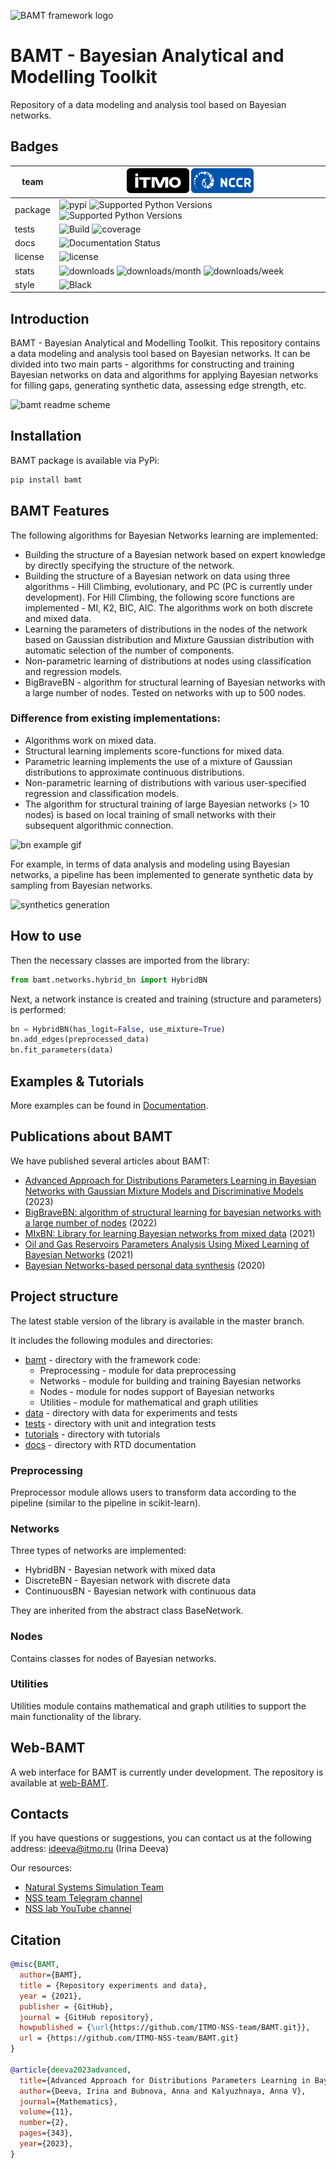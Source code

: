 ![BAMT framework logo](docs/images/BAMT_white_bg.png)

# BAMT - Bayesian Analytical and Modelling Toolkit

Repository of a data modeling and analysis tool based on Bayesian networks.

## Badges

| team       | ![ITMO](https://raw.githubusercontent.com/ITMO-NSS-team/open-source-ops/cd771018e80e9164f7b661bd2191061ab58f94de/badges/ITMO_badge.svg) ![NCCR](https://raw.githubusercontent.com/ITMO-NSS-team/open-source-ops/cd771018e80e9164f7b661bd2191061ab58f94de/badges/NCCR_badge.svg) |
|------------|-----------------------------------------------------------------------------------------------------------------------------------------------------------------------------------------------------------------------------------------------------|
| package    | ![pypi](https://badge.fury.io/py/bamt.svg) ![Supported Python Versions](https://img.shields.io/badge/python_3.9-passing-success) ![Supported Python Versions](https://img.shields.io/badge/python_3.10-passing-success)                             |
| tests      | ![Build](https://github.com/ITMO-NSS-team/BAMT/actions/workflows/bamtcodecov.yml/badge.svg) ![coverage](https://codecov.io/github/aimclub/BAMT/branch/master/graph/badge.svg?token=fA4qsxGqTC)                                                   |
| docs       | ![Documentation Status](https://readthedocs.org/projects/bamt/badge/?version=latest)                                                                                                                                                              |
| license    | ![license](https://img.shields.io/github/license/ITMO-NSS-team/BAMT)                                                                                                                                                                              |
| stats      | ![downloads](https://static.pepy.tech/personalized-badge/bamt?period=total&units=international_system&left_color=grey&right_color=blue&left_text=downloads) ![downloads/month](https://static.pepy.tech/personalized-badge/bamt?period=month&units=international_system&left_color=grey&right_color=blue&left_text=downloads/month) ![downloads/week](https://static.pepy.tech/personalized-badge/bamt?period=week&units=international_system&left_color=grey&right_color=blue&left_text=downloads/week) |
| style      | ![Black](https://img.shields.io/badge/code%20style-black-000000.svg)                                                                                                                                                                               |

## Introduction

BAMT - Bayesian Analytical and Modelling Toolkit. This repository contains a data modeling and analysis tool based on Bayesian networks. It can be divided into two main parts - algorithms for constructing and training Bayesian networks on data and algorithms for applying Bayesian networks for filling gaps, generating synthetic data, assessing edge strength, etc.

![bamt readme scheme](docs/images/bamt_readme_scheme.png)

## Installation

BAMT package is available via PyPi:

```bash
pip install bamt
```

## BAMT Features

The following algorithms for Bayesian Networks learning are implemented:

- Building the structure of a Bayesian network based on expert knowledge by directly specifying the structure of the network.
- Building the structure of a Bayesian network on data using three algorithms - Hill Climbing, evolutionary, and PC (PC is currently under development). For Hill Climbing, the following score functions are implemented - MI, K2, BIC, AIC. The algorithms work on both discrete and mixed data.
- Learning the parameters of distributions in the nodes of the network based on Gaussian distribution and Mixture Gaussian distribution with automatic selection of the number of components.
- Non-parametric learning of distributions at nodes using classification and regression models.
- BigBraveBN - algorithm for structural learning of Bayesian networks with a large number of nodes. Tested on networks with up to 500 nodes.

### Difference from existing implementations:

- Algorithms work on mixed data.
- Structural learning implements score-functions for mixed data.
- Parametric learning implements the use of a mixture of Gaussian distributions to approximate continuous distributions.
- Non-parametric learning of distributions with various user-specified regression and classification models.
- The algorithm for structural training of large Bayesian networks (> 10 nodes) is based on local training of small networks with their subsequent algorithmic connection.

![bn example gif](img/BN_gif.gif)

For example, in terms of data analysis and modeling using Bayesian networks, a pipeline has been implemented to generate synthetic data by sampling from Bayesian networks.

![synthetics generation](img/synth_gen.png)

## How to use

Then the necessary classes are imported from the library:

```python
from bamt.networks.hybrid_bn import HybridBN
```

Next, a network instance is created and training (structure and parameters) is performed:

```python
bn = HybridBN(has_logit=False, use_mixture=True)
bn.add_edges(preprocessed_data)
bn.fit_parameters(data)
```

## Examples & Tutorials

More examples can be found in [Documentation](https://bamt.readthedocs.io/en/latest/examples/learn_save.html).

## Publications about BAMT

We have published several articles about BAMT:

- [Advanced Approach for Distributions Parameters Learning in Bayesian Networks with Gaussian Mixture Models and Discriminative Models](https://www.mdpi.com/2227-7390/11/2/343) (2023)
- [BigBraveBN: algorithm of structural learning for bayesian networks with a large number of nodes](https://www.sciencedirect.com/science/article/pii/S1877050922016945) (2022)
- [MIxBN: Library for learning Bayesian networks from mixed data](https://www.sciencedirect.com/science/article/pii/S1877050921020925) (2021)
- [Oil and Gas Reservoirs Parameters Analysis Using Mixed Learning of Bayesian Networks](https://link.springer.com/chapter/10.1007/978-3-030-77961-0_33) (2021)
- [Bayesian Networks-based personal data synthesis](https://dl.acm.org/doi/abs/10.1145/3411170.3411243) (2020)

## Project structure

The latest stable version of the library is available in the master branch.

It includes the following modules and directories:

- [bamt](https://github.com/ITMO-NSS-team/BAMT/tree/master/bamt) - directory with the framework code:
    - Preprocessing - module for data preprocessing
    - Networks - module for building and training Bayesian networks
    - Nodes - module for nodes support of Bayesian networks
    - Utilities - module for mathematical and graph utilities
- [data](https://github.com/ITMO-NSS-team/BAMT/tree/master/data) - directory with data for experiments and tests
- [tests](https://github.com/ITMO-NSS-team/BAMT/tree/master/tests) - directory with unit and integration tests
- [tutorials](https://github.com/ITMO-NSS-team/BAMT/tree/master/tutorials) - directory with tutorials
- [docs](https://github.com/ITMO-NSS-team/BAMT/tree/master/docs) - directory with RTD documentation

### Preprocessing

Preprocessor module allows users to transform data according to the pipeline (similar to the pipeline in scikit-learn).

### Networks

Three types of networks are implemented:

- HybridBN - Bayesian network with mixed data
- DiscreteBN - Bayesian network with discrete data
- ContinuousBN - Bayesian network with continuous data

They are inherited from the abstract class BaseNetwork.

### Nodes

Contains classes for nodes of Bayesian networks.

### Utilities

Utilities module contains mathematical and graph utilities to support the main functionality of the library.

## Web-BAMT

A web interface for BAMT is currently under development. The repository is available at [web-BAMT](https://github.com/aimclub/Web-BAMT).

## Contacts

If you have questions or suggestions, you can contact us at the following address: ideeva@itmo.ru (Irina Deeva)

Our resources:

- [Natural Systems Simulation Team](https://itmo-nss-team.github.io/)
- [NSS team Telegram channel](https://t.me/NSS_group)
- [NSS lab YouTube channel](https://www.youtube.com/@nsslab/videos)

## Citation

```bibtex
@misc{BAMT,
  author={BAMT},
  title = {Repository experiments and data},
  year = {2021},
  publisher = {GitHub},
  journal = {GitHub repository},
  howpublished = {\url{https://github.com/ITMO-NSS-team/BAMT.git}},
  url = {https://github.com/ITMO-NSS-team/BAMT.git}
}

@article{deeva2023advanced,
  title={Advanced Approach for Distributions Parameters Learning in Bayesian Networks with Gaussian Mixture Models and Discriminative Models},
  author={Deeva, Irina and Bubnova, Anna and Kalyuzhnaya, Anna V},
  journal={Mathematics},
  volume={11},
  number={2},
  pages={343},
  year={2023},
}
```
